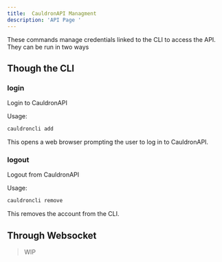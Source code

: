 ```yaml
---
title:  CauldronAPI Managment
description: 'API Page '
---
```


These commands manage credentials linked to the CLI to access the API. They can be run in two ways

## Though the CLI

### login
Login to CauldronAPI


Usage:
```bash
cauldroncli add
```

This opens a web browser prompting the user to log in to CauldronAPI.

### logout
Logout from CauldronAPI

Usage:
```bash
cauldroncli remove
```

This removes the account from the CLI.



## Through Websocket
> WIP